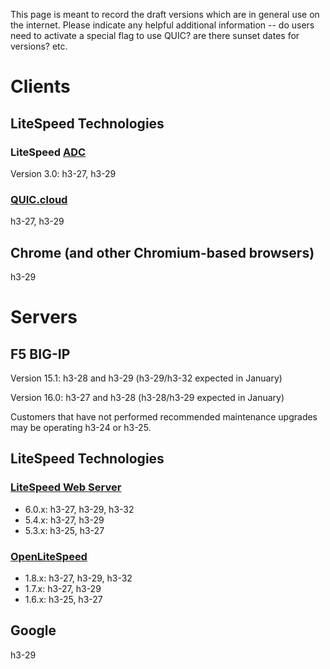 This page is meant to record the draft versions which are in general use on the internet. Please indicate any helpful additional information -- do users need to activate a special flag to use QUIC? are there sunset dates for versions? etc.

# Clients

## LiteSpeed Technologies

### LiteSpeed [ADC](https://www.litespeedtech.com/products/litespeed-web-adc)

Version 3.0: h3-27, h3-29

### [QUIC.cloud](https://quic.cloud/)

h3-27, h3-29

## Chrome (and other Chromium-based browsers)

h3-29

# Servers

## F5 BIG-IP
Version 15.1: h3-28 and h3-29 (h3-29/h3-32 expected in January)

Version 16.0: h3-27 and h3-28 (h3-28/h3-29 expected in January)

Customers that have not performed recommended maintenance upgrades may be operating h3-24 or h3-25.

## LiteSpeed Technologies

### [LiteSpeed Web Server](https://www.litespeedtech.com/products/litespeed-web-server)

- 6.0.x: h3-27, h3-29, h3-32
- 5.4.x: h3-27, h3-29
- 5.3.x: h3-25, h3-27

### [OpenLiteSpeed](https://openlitespeed.org/)

- 1.8.x: h3-27, h3-29, h3-32
- 1.7.x: h3-27, h3-29
- 1.6.x: h3-25, h3-27

## Google

h3-29
